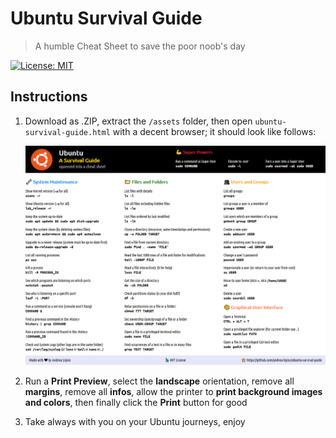 # Ubuntu Survival Guide

> A humble Cheat Sheet to save the poor noob's day

[![License: MIT](https://img.shields.io/badge/License-MIT-blue.svg)](https://opensource.org/licenses/MIT)

## Instructions

1. Download as .ZIP, extract the `/assets` folder, then open `ubuntu-survival-guide.html` with a decent browser; it should look like follows:

   <kbd><img src="Sample.png" alt="Ubuntu-Survival-Guide.png"/></kbd>

2. Run a **Print Preview**, select the **landscape** orientation, remove all **margins**, remove all **infos**, allow the printer to **print background images and colors**, then finally click the **Print** button for good
3. Take always with you on your Ubuntu journeys, enjoy

